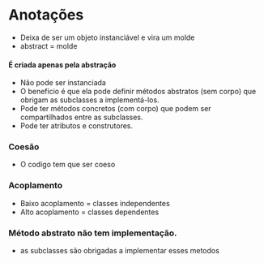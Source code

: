 # Anotações 

* Deixa de ser um objeto instanciável e vira um molde
* abstract = molde

#### É criada apenas pela abstração
* Não pode ser instanciada
* O benefício é que ela pode definir métodos abstratos (sem corpo) que obrigam as subclasses a implementá-los.
* Pode ter métodos concretos (com corpo) que podem ser compartilhados entre as subclasses.
* Pode ter atributos e construtores.

### Coesão 
* O codigo tem que ser coeso

### Acoplamento
* Baixo acoplamento = classes independentes
* Alto acoplamento = classes dependentes


### Método abstrato não tem implementação.
* as subclasses são obrigadas a implementar esses metodos